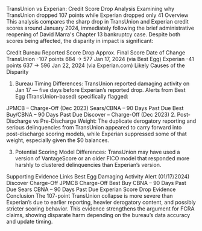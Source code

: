 TransUnion vs Experian: Credit Score Drop Analysis
Examining why TransUnion dropped 107 points while Experian dropped only 41
Overview
This analysis compares the sharp drop in TransUnion and Experian credit scores around January 2024, immediately following the brief administrative reopening of David Marra's Chapter 13 bankruptcy case. Despite both scores being affected, the disparity in impact is significant:

Credit Bureau	Reported Score Drop	Approx. Final Score	Date of Change
TransUnion	-107 points	684 → 577	Jan 17, 2024 (via Best Egg)
Experian	-41 points	637 → 596	Jan 22, 2024 (via Experian.com)
Likely Causes of the Disparity
1. Bureau Timing Differences: TransUnion reported damaging activity on Jan 17 — five days before Experian’s reported drop. Alerts from Best Egg (TransUnion-based) specifically flagged:

JPMCB – Charge-Off (Dec 2023)
Sears/CBNA – 90 Days Past Due
Best Buy/CBNA – 90 Days Past Due
Discover – Charge-Off (Dec 2023)
2. Post-Discharge vs Pre-Discharge Weight: The duplicate derogatory reporting and serious delinquencies from TransUnion appeared to carry forward into post-discharge scoring models, while Experian suppressed some of that weight, especially given the $0 balances.

3. Potential Scoring Model Differences: TransUnion may have used a version of VantageScore or an older FICO model that responded more harshly to clustered delinquencies than Experian’s version.

Supporting Evidence Links
Best Egg Damaging Activity Alert (01/17/2024)
Discover Charge-Off
JPMCB Charge-Off
Best Buy CBNA – 90 Days Past Due
Sears CBNA – 90 Days Past Due
Experian Score Drop Evidence
Conclusion
The 107-point TransUnion collapse is more severe than Experian’s due to earlier reporting, heavier derogatory content, and possibly stricter scoring behavior. This evidence strengthens the argument for FCRA claims, showing disparate harm depending on the bureau’s data accuracy and update timing.